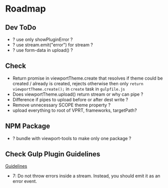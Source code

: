 # Roadmap

## Dev ToDo

- ? use only showPluginError ?
- ? use stream.emit("error") for stream ?
- ? use form-data in upload() ? 

## Check

- Return promise in viewportTheme.create that resolves if theme could be created / already is created, rejects otherwise
  then only `return viewportTheme.create();` in `create` task in `gulpfile.js`
- Does viewportTheme.upload() return stream or why can pipe ?
- Difference if pipes to upload before or after dest write ?
- Remove unnecessary SCOPE theme property ?
- upload everything to root of VPRT, frameworks, targetPath?

## NPM Package

- ? bundle with viewport-tools to make only one package ?

## Check Gulp Plugin Guidelines

[Guidelines](https://github.com/gulpjs/gulp/blob/master/docs/writing-a-plugin/guidelines.md)

- 7: Do not throw errors inside a stream. Instead, you should emit it as an error event.
